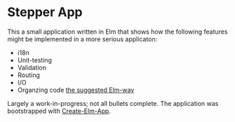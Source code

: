# Stepper App

This a small application written in Elm that shows how the following features might be implemented in a more serious applicaton:

* i18n
* Unit-testing
* Validation
* Routing
* I/O
* Organzing code [the suggested Elm-way](https://guide.elm-lang.org/webapps/structure.html)

Largely a work-in-progress; not all bullets complete. The application was bootstrapped with [Create-Elm-App](https://github.com/halfzebra/create-elm-app).